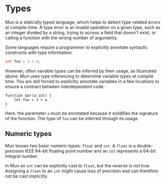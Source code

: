 # Types

Mun is a statically typed language, which helps to detect type-related errors at
compile-time. A type error is an invalid operation on a given type, such as an
integer divided by a string, trying to access a field that doesn't exist, or
calling a function with the wrong number of arguments.

Some languages require a programmer to explicitly annotate syntactic constructs
with type information:

```c++
int foo = 3 + 4;
```

However, often variable types can be inferred by their usage, as illustrated
above. Mun uses type inferencing to determine variable types at compile time.
You are still forced to explicitly annotate variables in a few locations to ensure
a contract between interdependent code.

```mun
function bar(a:int) {
    let foo = 3 + a
}
```

Here, the parameter `a` must be annotated because it solidifies the signature of
the function. The type of `foo` can be inferred through its usage.

## Numeric types

Mun knows two basic numeric types: `float` and `int`. A `float` is a
double-precision IEEE 64-bit floating point number and an `int` represents a
64-bit integral number.

In Mun an `int` can be explicitly cast to `float`, but the reverse is not true.
Assigning a `float` to an `int` might cause loss of precision and can therefore
not be cast implicitly.
